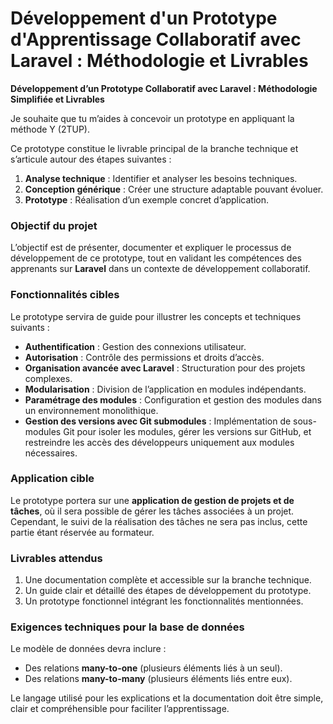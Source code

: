 # Développement d'un Prototype d'Apprentissage Collaboratif avec Laravel : Méthodologie et Livrables

**Développement d’un Prototype Collaboratif avec Laravel : Méthodologie Simplifiée et Livrables**  

Je souhaite que tu m’aides à concevoir un prototype en appliquant la méthode Y (2TUP).  

Ce prototype constitue le livrable principal de la branche technique et s’articule autour des étapes suivantes :  
1. **Analyse technique** : Identifier et analyser les besoins techniques.  
2. **Conception générique** : Créer une structure adaptable pouvant évoluer.  
3. **Prototype** : Réalisation d’un exemple concret d’application.  

### Objectif du projet  
L’objectif est de présenter, documenter et expliquer le processus de développement de ce prototype, tout en validant les compétences des apprenants sur **Laravel** dans un contexte de développement collaboratif.  

### Fonctionnalités cibles  
Le prototype servira de guide pour illustrer les concepts et techniques suivants :  
- **Authentification** : Gestion des connexions utilisateur.  
- **Autorisation** : Contrôle des permissions et droits d’accès.  
- **Organisation avancée avec Laravel** : Structuration pour des projets complexes.  
- **Modularisation** : Division de l’application en modules indépendants.  
- **Paramétrage des modules** : Configuration et gestion des modules dans un environnement monolithique.  
- **Gestion des versions avec Git submodules** : Implémentation de sous-modules Git pour isoler les modules, gérer les versions sur GitHub, et restreindre les accès des développeurs uniquement aux modules nécessaires.  

### Application cible  
Le prototype portera sur une **application de gestion de projets et de tâches**, où il sera possible de gérer les tâches associées à un projet. Cependant, le suivi de la réalisation des tâches ne sera pas inclus, cette partie étant réservée au formateur.  

### Livrables attendus  
1. Une documentation complète et accessible sur la branche technique.  
2. Un guide clair et détaillé des étapes de développement du prototype.  
3. Un prototype fonctionnel intégrant les fonctionnalités mentionnées.  

### Exigences techniques pour la base de données  
Le modèle de données devra inclure :  
- Des relations **many-to-one** (plusieurs éléments liés à un seul).  
- Des relations **many-to-many** (plusieurs éléments liés entre eux).  

Le langage utilisé pour les explications et la documentation doit être simple, clair et compréhensible pour faciliter l’apprentissage.